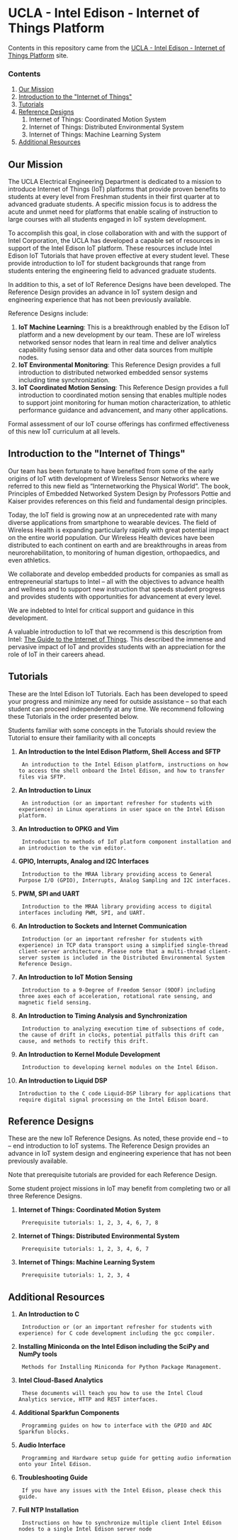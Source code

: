 # UCLA - Intel Edison - Internet of Things Platform
Contents in this repository came from the [UCLA - Intel Edison - Internet of Things Platform](http://iot.seas.ucla.edu/UCLA-Intel/index.php/UCLA_-_Intel_Edison_-_Internet_of_Things_Platform) site.

### Contents
1. [Our Mission](#our-mission)
2. [Introduction to the "Internet of Things"](#introduction-to-the-internet-of-things)
3. [Tutorials](#tutorials)
4. [Reference Designs](#reference-designs)
	1. Internet of Things: Coordinated Motion System
	2. Internet of Things: Distributed Environmental System
	3. Internet of Things: Machine Learning System
5. [Additional Resources](#additional-resources)

## Our Mission

The UCLA Electrical Engineering Department is dedicated to a mission to introduce Internet of Things (IoT) platforms that provide proven benefits to students at every level from Freshman students in their first quarter at to advanced graduate students. A specific mission focus is to address the acute and unmet need for platforms that enable scaling of instruction to large courses with all students engaged in IoT system development.

To accomplish this goal, in close collaboration with and with the support of Intel Corporation, the UCLA has developed a capable set of resources in support of the Intel Edison IoT platform. These resources include Intel Edison IoT Tutorials that have proven effective at every student level. These provide introduction to IoT for student backgrounds that range from students entering the engineering field to advanced graduate students.

In addition to this, a set of IoT Reference Designs have been developed. The Reference Design provides an advance in IoT system design and engineering experience that has not been previously available.

Reference Designs include:

1. **IoT Machine Learning**: This is a breakthrough enabled by the Edison IoT platform and a new development by our team. These are IoT wireless networked sensor nodes that learn in real time and deliver analytics capability fusing sensor data and other data sources from multiple nodes.
2. **IoT Environmental Monitoring**: This Reference Design provides a full introduction to distributed networked embedded sensor systems including time synchronization.
3. **IoT Coordinated Motion Sensing**: This Reference Design provides a full introduction to coordinated motion sensing that enables multiple nodes to support joint monitoring for human motion characterization, to athletic performance guidance and advancement, and many other applications.

Formal assessment of our IoT course offerings has confirmed effectiveness of this new IoT curriculum at all levels.

## Introduction to the "Internet of Things"

Our team has been fortunate to have benefited from some of the early origins of IoT wtith development of Wireless Sensor Networks where we referred to this new field as “Internetworking the Physical World”. The book, Principles of Embedded Networked System Design by Professors Pottie and Kaiser provides references on this field and fundamental design principles.

Today, the IoT field is growing now at an unprecedented rate with many diverse applications from smartphone to wearable devices. The field of Wireless Health is expanding particularly rapidly with great potential impact on the entire world population. Our Wireless Health devices have been distributed to each continent on earth and are breakthroughs in areas from neurorehabilitation, to monitoring of human digestion, orthopaedics, and even athletics.

We collaborate and develop embedded products for companies as small as entrepreneurial startups to Intel – all with the objectives to advance health and wellness and to support new instruction that speeds student progress and provides students with opportunities for advancement at every level.

We are indebted to Intel for critical support and guidance in this development.

A valuable introduction to IoT that we recommend is this description from Intel: [The Guide to the Internet of Things](https://www.intel.com/content/www/us/en/internet-of-things/infographics/guide-to-iot.html). This described the immense and pervasive impact of IoT and provides students with an appreciation for the role of IoT in their careers ahead.

## Tutorials

These are the Intel Edison IoT Tutorials. Each has been developed to speed your progress and minimize any need for outside assistance – so that each student can proceed independently at any time. We recommend following these Tutorials in the order presented below.

Students familiar with some concepts in the Tutorials should review the Tutorial to ensure their familiarity with all concepts

1. **An Introduction to the Intel Edison Platform, Shell Access and SFTP**
	
		An introduction to the Intel Edison platform, instructions on how to access the shell onboard the Intel Edison, and how to transfer files via SFTP.
	
2. **An Introduction to Linux**

		An introduction (or an important refresher for students with experience) in Linux operations in user space on the Intel Edison platform.
	
3. **An Introduction to OPKG and Vim**
	
		Introduction to methods of IoT platform component installation and an introduction to the vim editor.
	
4. **GPIO, Interrupts, Analog and I2C Interfaces**
	
		Introduction to the MRAA library providing access to General Purpose I/O (GPIO), Interrupts, Analog Sampling and I2C interfaces.
	
5. **PWM, SPI and UART**
	
		Introduction to the MRAA library providing access to digital interfaces including PWM, SPI, and UART.
	
6. **An Introduction to Sockets and Internet Communication**
	
		Introduction (or an important refresher for students with experience) in TCP data transport using a simplified single-thread client-server architecture. Please note that a multi-thread client-server system is included in the Distributed Environmental System Reference Design.
	
7. **An Introduction to IoT Motion Sensing**
	
		Introduction to a 9-Degree of Freedom Sensor (9DOF) including three axes each of acceleration, rotational rate sensing, and magnetic field sensing.
	
8. **An Introduction to Timing Analysis and Synchronization**

		Introduction to analyzing execution time of subsections of code, the cause of drift in clocks, potential pitfalls this drift can cause, and methods to rectify this drift.
	
9. **An Introduction to Kernel Module Development**
	
		Introduction to developing kernel modules on the Intel Edison.
	
10. **An Introduction to Liquid DSP**
	
		Introduction to the C code Liquid-DSP library for applications that require digital signal processing on the Intel Edison board.

## Reference Designs

These are the new IoT Reference Designs. As noted, these provide end – to – end introduction to IoT systems. The Reference Design provides an advance in IoT system design and engineering experience that has not been previously available.

Note that prerequisite tutorials are provided for each Reference Design.

Some student project missions in IoT may benefit from completing two or all three Reference Designs.

1. **Internet of Things: Coordinated Motion System**

		Prerequisite tutorials: 1, 2, 3, 4, 6, 7, 8
	
2. **Internet of Things: Distributed Environmental System**
	
		Prerequisite tutorials: 1, 2, 3, 4, 6, 7
	
3. **Internet of Things: Machine Learning System**

		Prerequisite tutorials: 1, 2, 3, 4

## Additional Resources

1. **An Introduction to C**

		Introduction or (or an important refresher for students with experience) for C code development including the gcc compiler.

2. **Installing Miniconda on the Intel Edison including the SciPy and NumPy tools**
	
		Methods for Installing Miniconda for Python Package Management.

3. **Intel Cloud-Based Analytics**
	
		These documents will teach you how to use the Intel Cloud Analytics service, HTTP and REST interfaces.

4. **Additional Sparkfun Components**
    
		Programming guides on how to interface with the GPIO and ADC Sparkfun blocks.

5. **Audio Interface**
    
		Programming and Hardware setup guide for getting audio information onto your Intel Edison.

6. **Troubleshooting Guide**
    
		If you have any issues with the Intel Edison, please check this guide.

7. **Full NTP Installation**
    
		Instructions on how to synchronize multiple client Intel Edison nodes to a single Intel Edison server node
